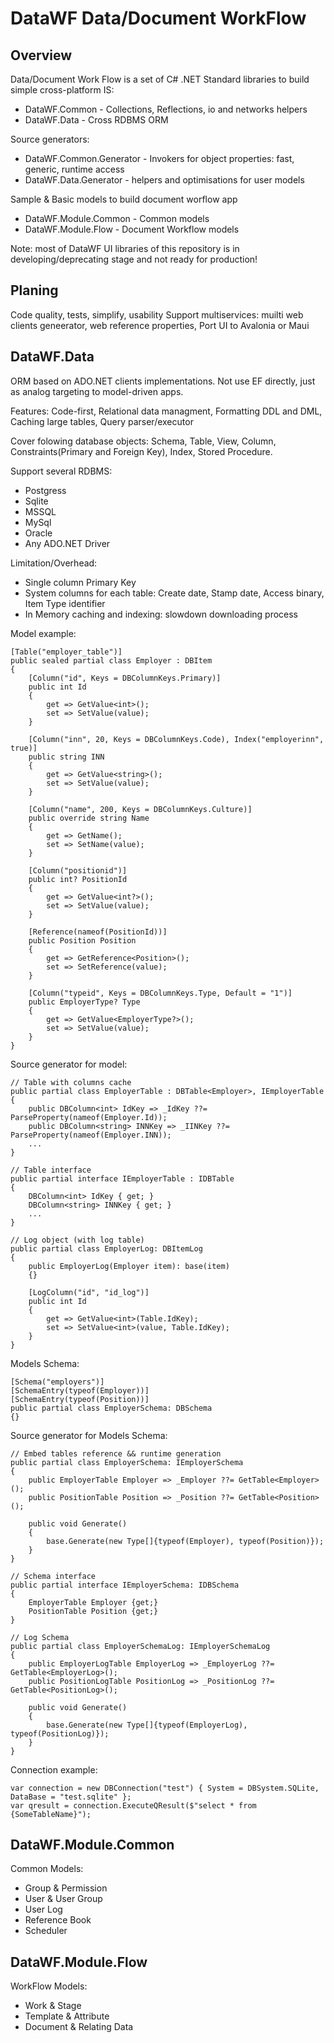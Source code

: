 # DataWF Data/Document WorkFlow

## Overview

Data/Document Work Flow is a set of C# .NET Standard libraries to build simple cross-platform IS:

- DataWF.Common - Collections, Reflections, io and networks helpers
- DataWF.Data - Cross RDBMS ORM

Source generators:

- DataWF.Common.Generator - Invokers for object properties: fast, generic, runtime access
- DataWF.Data.Generator - helpers and optimisations for user models

Sample & Basic models to build document worflow app

- DataWF.Module.Common - Common models
- DataWF.Module.Flow - Document Workflow models

Note: most of DataWF UI libraries of this repository is in developing/deprecating stage and not ready for production!

## Planing

Code quality, tests, simplify, usability
Support multiservices: muilti web clients geneerator, web reference properties, 
Port UI to Avalonia or Maui

## DataWF.Data

ORM based on ADO.NET clients implementations. Not use EF directly, just as analog targeting to model-driven apps.

Features: Code-first, Relational data managment, Formatting DDL and DML, Caching large tables, Query parser/executor

Cover folowing database objects: Schema, Table, View, Column, Constraints(Primary and Foreign Key), Index, Stored Procedure.

Support several RDBMS:

- Postgress
- Sqlite
- MSSQL
- MySql
- Oracle
- Any ADO.NET Driver 

Limitation/Overhead:

- Single column Primary Key
- System columns for each table: Create date, Stamp date, Access binary, Item Type identifier
- In Memory caching and indexing: slowdown downloading process


Model example:

    [Table("employer_table")]
    public sealed partial class Employer : DBItem
    {
        [Column("id", Keys = DBColumnKeys.Primary)]
        public int Id 
        {  
            get => GetValue<int>();  
            set => SetValue(value);
        }

        [Column("inn", 20, Keys = DBColumnKeys.Code), Index("employerinn", true)]
        public string INN 
        {  
            get => GetValue<string>(); 
            set => SetValue(value);
        }

        [Column("name", 200, Keys = DBColumnKeys.Culture)]
        public override string Name 
        {  
            get => GetName(); 
            set => SetName(value); 
        }

        [Column("positionid")]
        public int? PositionId 
        { 
            get => GetValue<int?>(); 
            set => SetValue(value);
        }

        [Reference(nameof(PositionId))]
        public Position Position
        {
            get => GetReference<Position>();
            set => SetReference(value);
        }

        [Column("typeid", Keys = DBColumnKeys.Type, Default = "1")]
        public EmployerType? Type 
        {  
            get => GetValue<EmployerType?>();
            set => SetValue(value);
        }
    }

Source generator for model:
    
    // Table with columns cache
    public partial class EmployerTable : DBTable<Employer>, IEmployerTable
    {
        public DBColumn<int> IdKey => _IdKey ??= ParseProperty(nameof(Employer.Id));
        public DBColumn<string> INNKey => _IINKey ??= ParseProperty(nameof(Employer.INN));
        ...
    }

    // Table interface
    public partial interface IEmployerTable : IDBTable
    {
        DBColumn<int> IdKey { get; }
        DBColumn<string> INNKey { get; }
        ...
    }

    // Log object (with log table)
    public partial class EmployerLog: DBItemLog
    {
        public EmployerLog(Employer item): base(item)
        {}

        [LogColumn("id", "id_log")]
        public int Id
        {
            get => GetValue<int>(Table.IdKey);
            set => SetValue<int>(value, Table.IdKey);
        }
    }

Models Schema:

    [Schema("employers")]
    [SchemaEntry(typeof(Employer))]
    [SchemaEntry(typeof(Position))]
    public partial class EmployerSchema: DBSchema
    {}

Source generator for Models Schema:

    // Embed tables reference && runtime generation
    public partial class EmployerSchema: IEmployerSchema
    {
        public EmployerTable Employer => _Employer ??= GetTable<Employer>();
        public PositionTable Position => _Position ??= GetTable<Position>();
        
        public void Generate()
        {
            base.Generate(new Type[]{typeof(Employer), typeof(Position)});
        }
    }

    // Schema interface
    public partial interface IEmployerSchema: IDBSchema
    {
        EmployerTable Employer {get;}
        PositionTable Position {get;}
    }

    // Log Schema
    public partial class EmployerSchemaLog: IEmployerSchemaLog
    {
        public EmployerLogTable EmployerLog => _EmployerLog ??= GetTable<EmployerLog>();
        public PositionLogTable PositionLog => _PositionLog ??= GetTable<PositionLog>();
        
        public void Generate()
        {
            base.Generate(new Type[]{typeof(EmployerLog), typeof(PositionLog)});
        }
    }

Connection example:

    var connection = new DBConnection("test") { System = DBSystem.SQLite, DataBase = "test.sqlite" };
    var qresult = connection.ExecuteQResult($"select * from {SomeTableName}");

## DataWF.Module.Common

Common Models:

- Group & Permission
- User & User Group
- User Log
- Reference Book
- Scheduler

## DataWF.Module.Flow

WorkFlow Models:

- Work & Stage
- Template & Attribute
- Document & Relating Data
